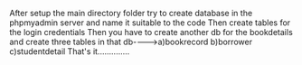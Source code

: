 After setup the main directory folder try to create database in the phpmyadmin server and name it suitable to the code
Then create tables for the login credentials
Then you have to create another db for the bookdetails and create three tables in that db---->a)bookrecord b)borrower c)studentdetail
That's it..............
